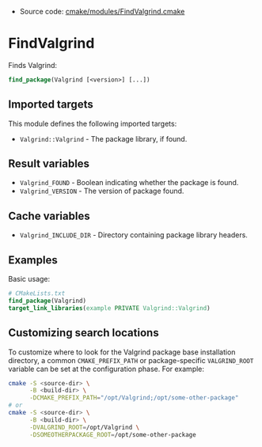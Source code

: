 <!-- This is auto-generated file. -->
* Source code: [cmake/modules/FindValgrind.cmake](https://github.com/petk/php-build-system/blob/master/cmake/cmake/modules/FindValgrind.cmake)

# FindValgrind

Finds Valgrind:

```cmake
find_package(Valgrind [<version>] [...])
```

## Imported targets

This module defines the following imported targets:

* `Valgrind::Valgrind` - The package library, if found.

## Result variables

* `Valgrind_FOUND` - Boolean indicating whether the package is found.
* `Valgrind_VERSION` - The version of package found.

## Cache variables

* `Valgrind_INCLUDE_DIR` - Directory containing package library headers.

## Examples

Basic usage:

```cmake
# CMakeLists.txt
find_package(Valgrind)
target_link_libraries(example PRIVATE Valgrind::Valgrind)
```

## Customizing search locations

To customize where to look for the Valgrind package base
installation directory, a common `CMAKE_PREFIX_PATH` or
package-specific `VALGRIND_ROOT` variable can be set at
the configuration phase. For example:

```sh
cmake -S <source-dir> \
      -B <build-dir> \
      -DCMAKE_PREFIX_PATH="/opt/Valgrind;/opt/some-other-package"
# or
cmake -S <source-dir> \
      -B <build-dir> \
      -DVALGRIND_ROOT=/opt/Valgrind \
      -DSOMEOTHERPACKAGE_ROOT=/opt/some-other-package
```
